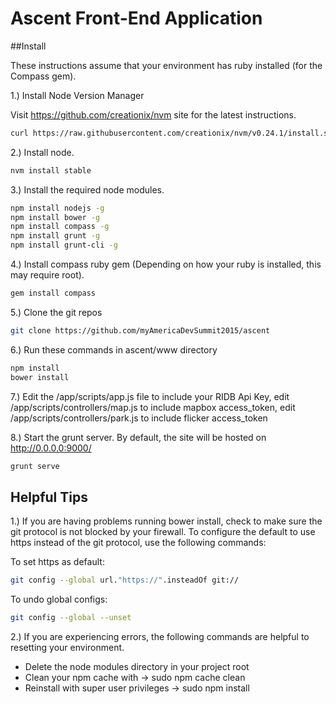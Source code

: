 # Ascent Front-End Application

##Install

These instructions assume that your environment has ruby installed (for the Compass gem).

1.) Install Node Version Manager

Visit https://github.com/creationix/nvm site for the latest instructions.

``` bash
curl https://raw.githubusercontent.com/creationix/nvm/v0.24.1/install.sh | bash
```

2.) Install node.
``` bash 
nvm install stable
```

3.) Install the required node modules.
``` bash
npm install nodejs -g
npm install bower -g
npm install compass -g
npm install grunt -g
npm install grunt-cli -g
```

4.) Install compass ruby gem (Depending on how your ruby is installed, this may require root).
``` bash
gem install compass
```

5.) Clone the git repos
```bash
git clone https://github.com/myAmericaDevSummit2015/ascent
```

6.) Run these commands in ascent/www directory
``` bash
npm install
bower install
```

7.) Edit the /app/scripts/app.js file to include your RIDB Api Key, edit /app/scripts/controllers/map.js to include mapbox access_token, edit /app/scripts/controllers/park.js to include flicker access_token

8.) Start the grunt server.  By default, the site will be hosted on http://0.0.0.0:9000/
``` bash
grunt serve
```

## Helpful Tips

1.) If you are having problems running bower install, check to make sure the git protocol is not blocked by your firewall.  To configure the default to use https instead of the git protocol, use the following commands:

To set https as default:
``` bash
git config --global url."https://".insteadOf git://
```

To undo global configs:
``` bash
git config --global --unset
```

2.) If you are experiencing errors, the following commands are helpful to resetting your environment.

* Delete the node modules directory in your project root
* Clean your npm cache with → sudo npm cache clean
* Reinstall with super user privileges → sudo npm install
